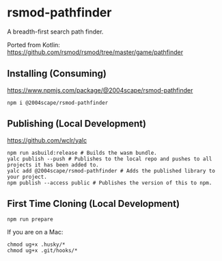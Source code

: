 # rsmod-pathfinder
A breadth-first search path finder.

Ported from Kotlin: https://github.com/rsmod/rsmod/tree/master/game/pathfinder

## Installing (Consuming)
https://www.npmjs.com/package/@2004scape/rsmod-pathfinder

```shell
npm i @2004scape/rsmod-pathfinder
```

## Publishing (Local Development)
https://github.com/wclr/yalc

```shell
npm run asbuild:release # Builds the wasm bundle.
yalc publish --push # Publishes to the local repo and pushes to all projects it has been added to.
yalc add @2004scape/rsmod-pathfinder # Adds the published library to your project. 
npm publish --access public # Publishes the version of this to npm.
```

## First Time Cloning  (Local Development)
```shell
npm run prepare
```

If you are on a Mac:
```shell
chmod ug+x .husky/*
chmod ug+x .git/hooks/*
```
